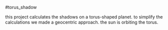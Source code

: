 #torus_shadow


this project calculates the shadows on a torus-shaped planet. to simplify the calculations we made a geocentric approach. the sun is orbiting the torus. 
